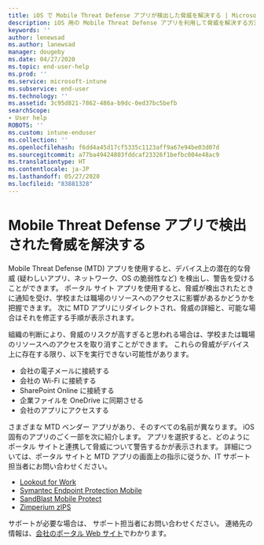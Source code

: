 ```yaml
---
title: iOS で Mobile Threat Defense アプリが検出した脅威を解決する | Microsoft Docs
description: iOS 用の Mobile Threat Defense アプリを利用して脅威を解決する方法について説明します。
keywords: ''
author: lenewsad
ms.author: lanewsad
manager: dougeby
ms.date: 04/27/2020
ms.topic: end-user-help
ms.prod: ''
ms.service: microsoft-intune
ms.subservice: end-user
ms.technology: ''
ms.assetid: 3c95d821-7862-486a-b9dc-0ed37bc5befb
searchScope:
- User help
ROBOTS: ''
ms.custom: intune-enduser
ms.collection: ''
ms.openlocfilehash: f6dd4a45d17cf5335c1123aff9a67e94be03d07d
ms.sourcegitcommit: a77ba49424803fddcaf23326f1befbc004e48ac9
ms.translationtype: HT
ms.contentlocale: ja-JP
ms.lasthandoff: 05/27/2020
ms.locfileid: "83881328"
---
```

# <a name="resolving-a-threat-found-by-a-mobile-threat-defense-app"></a>Mobile Threat Defense アプリで検出された脅威を解決する

Mobile Threat Defense (MTD) アプリを使用すると、デバイス上の潜在的な脅威 (疑わしいアプリ、ネットワーク、OS の脆弱性など) を検出し、警告を受けることができます。 ポータル サイト アプリを使用すると、脅威が検出されたときに通知を受け、学校または職場のリソースへのアクセスに影響があるかどうかを把握できます。 次に MTD アプリにリダイレクトされ、脅威の詳細と、可能な場合はそれを修正する手順が表示されます。 

組織の判断により、脅威のリスクが高すぎると思われる場合は、学校または職場のリソースへのアクセスを取り消すことができます。 これらの脅威がデバイス上に存在する限り、以下を実行できない可能性があります。  

* 会社の電子メールに接続する
* 会社の Wi-Fi に接続する
* SharePoint Online に接続する
* 企業ファイルを OneDrive に同期させる
* 会社のアプリにアクセスする

さまざまな MTD ベンダー アプリがあり、そのすべての名前が異なります。 iOS 固有のアプリのごく一部を次に紹介します。 アプリを選択すると、どのようにポータル サイトと連携して脅威について警告するかが表示されます。 詳細については、ポータル サイトと MTD アプリの画面上の指示に従うか、IT サポート担当者にお問い合わせください。 


* [Lookout for Work](you-need-to-resolve-a-threat-found-by-lookout-for-work-ios.md)
* [Symantec Endpoint Protection Mobile](you-need-to-resolve-a-threat-found-by-skycure-ios.md)
* [SandBlast Mobile Protect](you-need-to-resolve-a-threat-found-by-checkpoint-ios.md)
* [Zimperium zIPS](you-need-to-resolve-a-threat-found-by-zips-ios.md)

サポートが必要な場合は、 サポート担当者にお問い合わせください。 連絡先の情報は、[会社のポータル Web サイト](https://go.microsoft.com/fwlink/?linkid=2010980)でわかります。  

